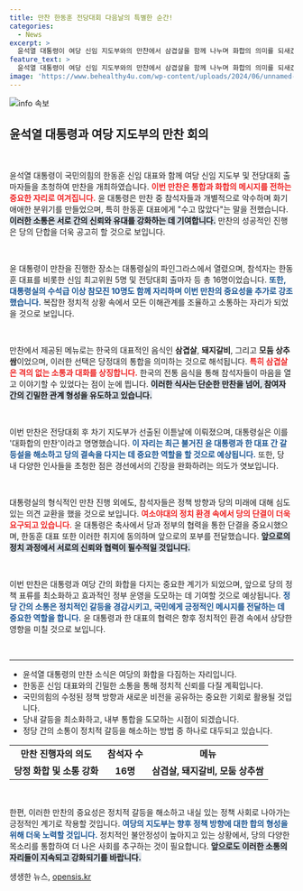 ```yaml
---
title: 만찬 한동훈 전당대회 다음날의 특별한 순간!
categories:
  - News
excerpt: >
  윤석열 대통령이 여당 신임 지도부와의 만찬에서 삼겹살을 함께 나누며 화합의 의미를 되새겼습니다. 갈등설을 불식하고 당정의 결속을 다지기 위한 이 자리는 정치적 결속을 강화하는 기회로 해석됩니다.
feature_text: >
  윤석열 대통령이 여당 신임 지도부와의 만찬에서 삼겹살을 함께 나누며 화합의 의미를 되새겼습니다. 갈등설을 불식하고 당정의 결속을 다지기 위한 이 자리는 정치적 결속을 강화하는 기회로 해석됩니다.
image: 'https://www.behealthy4u.com/wp-content/uploads/2024/06/unnamed-file.png'
---
```


<p><img src="https://www.behealthy4u.com/wp-content/uploads/2024/06/unnamed-file.png" alt="info 속보" /></p>

<h2 data-ke-size="size26">윤석열 대통령과 여당 지도부의 만찬 회의</h2>

<p data-ke-size="size16">&nbsp;</p>

<p>윤석열 대통령이 국민의힘의 한동훈 신임 대표와 함께 여당 신임 지도부 및 전당대회 출마자들을 초청하여 만찬을 개최하였습니다. <b><span style="color: #ee2323;">이번 만찬은 통합과 화합의 메시지를 전하는 중요한 자리로 여겨집니다.</span></b> 윤 대통령은 만찬 중 참석자들과 개별적으로 악수하며 화기애애한 분위기를 만들었으며, 특히 한동훈 대표에게 "수고 많았다"는 말을 전했습니다. <b><span style="background-color: #21538527;">이러한 소통은 서로 간의 신뢰와 유대를 강화하는 데 기여합니다.</span></b> 만찬의 성공적인 진행은 당의 단합을 더욱 공고히 할 것으로 보입니다.</p>

<p data-ke-size="size16">&nbsp;</p>

<p>윤 대통령이 만찬을 진행한 장소는 대통령실의 파인그라스에서 열렸으며, 참석자는 한동훈 대표를 비롯한 신임 최고위원 5명 및 전당대회 출마자 등 총 16명이었습니다. <b><span style="color: #1a5490;">또한, 대통령실의 수석급 이상 참모진 10명도 함께 자리하며 이번 만찬의 중요성을 추가로 강조했습니다.</span></b> 복잡한 정치적 상황 속에서 모든 이해관계를 조율하고 소통하는 자리가 되었을 것으로 보입니다.</p>

<p data-ke-size="size16">&nbsp;</p>

<p>만찬에서 제공된 메뉴로는 한국의 대표적인 음식인 <b>삼겹살</b>, <b>돼지갈비</b>, 그리고 <b>모둠 상추쌈</b>이었으며, 이러한 선택은 당정대의 통합을 의미하는 것으로 해석됩니다. <b><span style="color: #ee2323;">특히 삼겹살은 격의 없는 소통과 대화를 상징합니다.</span></b> 한국의 전통 음식을 통해 참석자들이 마음을 열고 이야기할 수 있었다는 점이 눈에 띕니다. <b><span style="background-color: #21538527;">이러한 식사는 단순한 만찬을 넘어, 참여자 간의 긴밀한 관계 형성을 유도하고 있습니다.</span></b></p>

<p data-ke-size="size16">&nbsp;</p>

<p>이번 만찬은 전당대회 후 차기 지도부가 선출된 이튿날에 이뤄졌으며, 대통령실은 이를 '대화합의 만찬'이라고 명명했습니다. <b><span style="color: #1a5490;">이 자리는 최근 불거진 윤 대통령과 한 대표 간 갈등설을 해소하고 당의 결속을 다지는 데 중요한 역할을 할 것으로 예상됩니다.</span></b> 또한, 당 내 다양한 인사들을 초청한 점은 경선에서의 긴장을 완화하려는 의도가 엿보입니다.</p>

<p data-ke-size="size16">&nbsp;</p>

<p>대통령실의 형식적인 만찬 진행 외에도, 참석자들은 정책 방향과 당의 미래에 대해 심도 있는 의견 교환을 했을 것으로 보입니다. <b><span style="color: #ee2323;">여소야대의 정치 환경 속에서 당의 단결이 더욱 요구되고 있습니다.</span></b> 윤 대통령은 축사에서 당과 정부의 협력을 통한 단결을 중요시했으며, 한동훈 대표 또한 이러한 취지에 동의하며 앞으로의 포부를 전달했습니다. <b><span style="background-color: #21538527;">앞으로의 정치 과정에서 서로의 신뢰와 협력이 필수적일 것입니다.</span></b></p>

<p data-ke-size="size16">&nbsp;</p>

<p>이번 만찬은 대통령과 여당 간의 화합을 다지는 중요한 계기가 되었으며, 앞으로 당의 정책 표류를 최소화하고 효과적인 정부 운영을 도모하는 데 기여할 것으로 예상됩니다. <b><span style="color: #1a5490;">정당 간의 소통은 정치적인 갈등을 경감시키고, 국민에게 긍정적인 메시지를 전달하는 데 중요한 역할을 합니다.</span></b> 윤 대통령과 한 대표의 협력은 향후 정치적인 환경 속에서 상당한 영향을 미칠 것으로 보입니다.</p>

<p data-ke-size="size16">&nbsp;</p>

<hr>

<ul>
<li>윤석열 대통령의 만찬 소식은 여당의 화합을 다짐하는 자리입니다.</li>
<li>한동훈 신임 대표와의 긴밀한 소통을 통해 정치적 신뢰를 다질 계획입니다.</li>
<li>국민의힘의 수정된 정책 방향과 새로운 비전을 공유하는 중요한 기회로 활용될 것입니다.</li>
<li>당내 갈등을 최소화하고, 내부 통합을 도모하는 시점이 되겠습니다.</li>
<li>정당 간의 소통이 정치적 갈등을 해소하는 방법 중 하나로 대두되고 있습니다.</li>
</ul>

<table style="width: 100%;">
<tr>
<td style="text-align: center; height: 17px;"><b>만찬 진행자의 의도</b></td>
<td style="text-align: center; height: 17px;"><b>참석자 수</b></td>
<td style="text-align: center; height: 17px;"><b>메뉴</b></td>
</tr>
<tr>
<td style="text-align: center; height: 17px;"><b>당정 화합 및 소통 강화</b></td>
<td style="text-align: center; height: 17px;"><b>16명</b></td>
<td style="text-align: center; height: 17px;"><b>삼겹살, 돼지갈비, 모둠 상추쌈</b></td>
</tr>
</table>

<p data-ke-size="size16">&nbsp;</p>

<p>한편, 이러한 만찬의 중요성은 정치적 갈등을 해소하고 내실 있는 정책 사회로 나아가는 긍정적인 계기로 작용할 것입니다. <b><span style="color: #1a5490;">여당의 지도부는 향후 정책 방향에 대한 합의 형성을 위해 더욱 노력할 것입니다.</span></b> 정치적인 불안정성이 높아지고 있는 상황에서, 당의 다양한 목소리를 통합하여 더 나은 사회를 추구하는 것이 필요합니다. <b><span style="background-color: #21538527;">앞으로도 이러한 소통의 자리들이 지속되고 강화되기를 바랍니다.</span></b></p>
생생한 뉴스, <a href="https://opensis.kr" rel="dofollow">opensis.kr</a>


